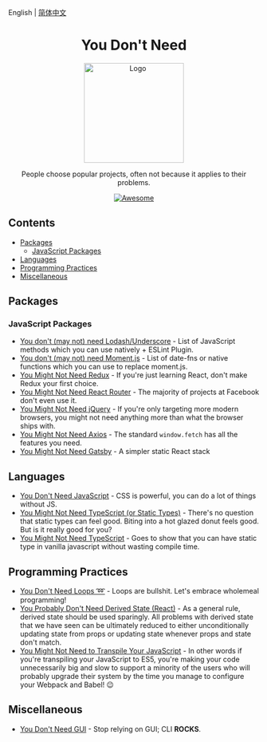 English | [简体中文](./README-zh_CN.md)

<div align="center">

# You Don't Need
<a href="https://github.com/you-dont-need">
  <img src="logo.jpg" width="200" alt="Logo"></img>
</a>  

People choose popular projects, often not because it applies to their problems.  

[![Awesome](https://awesome.re/badge.svg)](https://awesome.re)


</div>

## Contents

- [Packages](#packages)
  - [JavaScript Packages](#javascript-packages)
- [Languages](#languages)
- [Programming Practices](#programming-practices)
- [Miscellaneous](#miscellaneous)

## Packages

### JavaScript Packages

- [You don't (may not) need Lodash/Underscore](https://github.com/you-dont-need/You-Dont-Need-Lodash-Underscore) - List of JavaScript methods which you can use natively + ESLint Plugin.
- [You don't (may not) need Moment.js](https://github.com/you-dont-need/You-Dont-Need-Momentjs) - List of date-fns or native functions which you can use to replace moment.js.
- [You Might Not Need Redux](https://medium.com/@dan_abramov/you-might-not-need-redux-be46360cf367) - If you're just learning React, don't make Redux your first choice.
- [You Might Not Need React Router](https://www.freecodecamp.org/news/you-might-not-need-react-router-38673620f3d) - The majority of projects at Facebook don't even use it.
- [You Might Not Need jQuery](http://youmightnotneedjquery.com/) - If you're only targeting more modern browsers, you might not need anything more than what the browser ships with.
- [You Might Not Need Axios](https://danlevy.net/you-may-not-need-axios/) - The standard `window.fetch` has all the features you need.
- [You Might Not Need Gatsby](https://johnny.sh/blog/you-might-not-need-gatsby/) - A simpler static React stack

## Languages

- [You Don't Need JavaScript](https://github.com/you-dont-need/You-Dont-Need-JavaScript) - CSS is powerful, you can do a lot of things without JS.
- [You Might Not Need TypeScript (or Static Types)](https://medium.com/javascript-scene/you-might-not-need-typescript-or-static-types-aa7cb670a77b#.8oxodypn7) - There's no question that static types can feel good. Biting into a hot glazed donut feels good. But is it really good for you?
- [You Might Not Need TypeScript](https://jimmywarting.github.io/you-might-not-need-typescript/) - Goes to show that you can have static type in vanilla javascript without wasting compile time.

## Programming Practices

- [You Don't Need Loops ➿](https://github.com/you-dont-need/You-Dont-Need-Loops) - Loops are bullshit. Let's embrace wholemeal programming!
- [You Probably Don't Need Derived State (React)](https://reactjs.org/blog/2018/06/07/you-probably-dont-need-derived-state.html) - As a general rule, derived state should be used sparingly. All problems with derived state that we have seen can be ultimately reduced to either unconditionally updating state from props or updating state whenever props and state don't match.
- [You Might Not Need to Transpile Your JavaScript](https://www.freecodecamp.org/news/you-might-not-need-to-transpile-your-javascript-4d5e0a438ca) - In other words if you're transpiling your JavaScript to ES5, you're making your code unnecessarily big and slow to support a minority of the users who will probably upgrade their system by the time you manage to configure your Webpack and Babel! 😉

## Miscellaneous

- [You Don't Need GUI](https://github.com/you-dont-need/You-Dont-Need-GUI) - Stop relying on GUI; CLI **ROCKS**.

